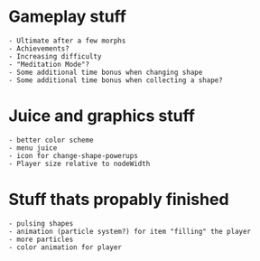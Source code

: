 # Gameplay stuff
    - Ultimate after a few morphs
    - Achievements?
    - Increasing difficulty
    - "Meditation Mode"?
    - Some additional time bonus when changing shape
    - Some additional time bonus when collecting a shape?

# Juice and graphics stuff
    - better color scheme
    - menu juice
    - icon for change-shape-powerups
    - Player size relative to nodeWidth


# Stuff thats propably finished
    - pulsing shapes
    - animation (particle system?) for item "filling" the player
    - more particles
    - color animation for player
